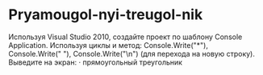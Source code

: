 # Pryamougol-nyi-treugol-nik
Используя Visual Studio 2010, создайте проект по шаблону Console Application.
Используя циклы и метод:
Console.Write("*"), Console.Write(" "), Console.Write("\n") (для перехода на новую строку).
Выведите на экран:
· прямоугольный треугольник
